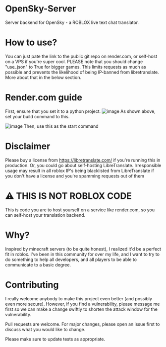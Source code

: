 # OpenSky-Server
Server backend for OpenSky - a ROBLOX live text chat translator.

# How to use?
You can just pate the link to the public git repo on render.com, or self-host on a VPS if you're super cool. PLEASE note that you should change "use_json" to True for bigger games. This limits requests as much as possible and prevents the likelihood of being IP-banned from libretranslate. More about that in the below section.

# Render.com guide
First, ensure that you set it to a python project.
![image](https://github.com/LuxxeOfficial/OpenSky-Server/assets/85503367/dd8c03f8-80a0-4ee8-9d37-02270e42878a)
As shown above, set your build command to this.

![image](https://github.com/LuxxeOfficial/OpenSky-Server/assets/85503367/0729c8b6-15f5-44a1-b3ab-e25323fad629)
Then, use this as the start command

# Disclaimer
Please buy a license from https://libretranslate.com/ if you're running this in production. Or, you could go about self-hosting LibreTranslate. Irresponsible usage may result in all roblox IP's being blacklisted from LibreTranslate if you don't have a license and you're spamming requests out of them

# ⚠️ THIS IS NOT ROBLOX CODE
This is code you are to host yourself on a service like render.com, so you can self-host your translation backend. 

# Why?
Inspired by minecraft servers (to be quite honest), I realized it'd be a perfect fit in roblox. I've been in this community for over my life, and I want to try to do something to help all developers, and all players to be able to communicate to a basic degree.

# Contributing
I really welcome anybody to make this project even better (and possibly even more secure).
However, if you find a vulnerability, please message me first so we can make a change swiftly to shorten the attack window for the vulnerability.

Pull requests are welcome. For major changes, please open an issue first to discuss what you would like to change.

Please make sure to update tests as appropriate.
